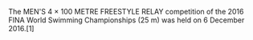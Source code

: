 The MEN'S 4 × 100 METRE FREESTYLE RELAY competition of the 2016 FINA World Swimming Championships (25 m) was held on 6 December 2016.[1]
